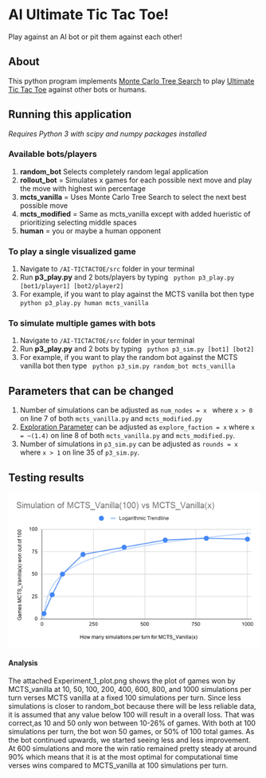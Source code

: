 # AI Ultimate Tic Tac Toe!

Play against an AI bot or pit them against each other!

## About

This python program implements [Monte Carlo Tree Search](https://en.wikipedia.org/wiki/Monte_Carlo_tree_search) to play [Ultimate Tic Tac Toe](https://mathwithbaddrawings.com/2013/06/16/ultimate-tic-tac-toe/) against other bots or humans.

## Running this application
*Requires Python 3 with scipy and numpy packages installed*

### Available bots/players
1. **random_bot** Selects completely random legal application
2. **rollout_bot** = Simulates x games for each possible next move and play the move with highest win percentage
3. **mcts_vanilla** = Uses Monte Carlo Tree Search to select the next best possible move
4. **mcts_modified** = Same as mcts_vanilla except with added hueristic of prioritizing selecting middle spaces
5. **human** = you or maybe a human opponent

### To play a single visualized game
1. Navigate to ```/AI-TICTACTOE/src``` folder in your terminal
2. Run **p3_play.py** and 2 bots/players by typing ``` python p3_play.py [bot1/player1] [bot2/player2]```
3. For example, if you want to play against the MCTS vanilla bot then type ``` python p3_play.py human mcts_vanilla```

### To simulate multiple games with bots
1. Navigate to ```/AI-TICTACTOE/src``` folder in your terminal
2. Run **p3_play.py** and 2 bots by typing ``` python p3_sim.py [bot1] [bot2]```
3. For example, if you want to play the random bot against the MCTS vanilla bot then type ``` python p3_sim.py random_bot mcts_vanilla```


## Parameters that can be changed
1. Number of simulations can be adjusted as ```num_nodes = x ``` where ```x > 0``` on line 7 of both ```mcts_vanilla.py``` and ```mcts_modified.py```
2. [Exploration Parameter](https://en.wikipedia.org/wiki/Monte_Carlo_tree_search#Exploration_and_exploitation) can be adjusted as ```explore_faction = x``` where ```x = ~(1.4)``` on line 8 of both ```mcts_vanilla.py``` and ```mcts_modified.py```.
3. Number of simulations in ```p3_sim.py``` can be adjusted as ```rounds = x``` where ```x > 1``` on line 35 of ```p3_sim.py```.


## Testing results
![100 simulations vs x simulations](https://github.com/chipmunkboi/AI-TicTacToe/blob/master/background/Experiment_1_plot.png?raw=true)

#### Analysis
The attached Experiment_1_plot.png shows the plot of games
won by MCTS_vanilla at 10, 50, 100, 200, 400, 600, 800, and 1000
simulations per turn verses MCTS vanilla at a fixed 100 simulations per turn.
Since less simulations is closer to random_bot because there will be less reliable
data, it is assumed that any value below 100 will result in a overall loss. 
That was correct,as 10 and 50 only won between 10-26% of games. 
With both at 100 simulations per turn, the bot won 50 games, 
or 50% of 100 total games. As the bot continued upwards, we started 
seeing less and less improvement. At 600 simulations and more
the win ratio remained pretty steady at around 90% which means that
it is at the most optimal for computational time verses wins compared 
to MCTS_vanilla at 100 simulations per turn.
